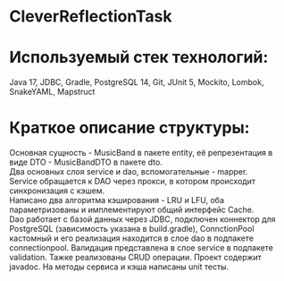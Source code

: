 # CleverReflectionTask

# Используемый стек технологий:
Java 17, JDBC, Gradle, PostgreSQL 14, Git, JUnit 5, Mockito, Lombok, SnakeYAML, Mapstruct

# Краткое описание структуры:
Основная сущность - MusicBand в пакете еntity, её репрезентация в виде DTO - MusicBandDTO в пакете dto.   
Два основных слоя service и dao, вспомогательные - mapper.   
Service обращается к DAO через прокси, в котором происходит синхронизация с кэшем.    
Написано два алгоритма кэширования - LRU и LFU, оба параметризованы и имплементируют общий интерфейс Cache.  
Dao работает с базой данных через JDBC, подключен коннектор для PostgreSQL (зависимость указана в build.gradle),
ConnctionPool кастомный и его реализация находится в слое dao в подпакете connectionpool.
Валидация представлена в слое service в подпакете validation.
Тажке реализованы CRUD операции.
Проект содержит javadoc.
На методы сервиса и кэша написаны unit тесты.
